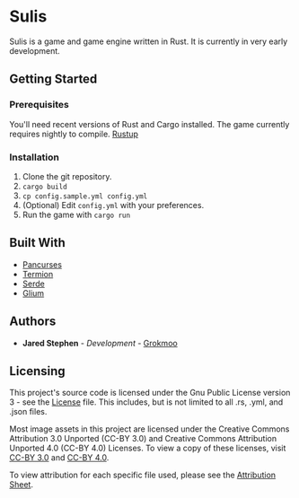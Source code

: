 # Sulis
Sulis is a game and game engine written in Rust.  It is currently in very early development.

## Getting Started

### Prerequisites
You'll need recent versions of Rust and Cargo installed.  The game currently requires nightly to compile.  [Rustup](https://www.rustup.rs/)

### Installation

1. Clone the git repository.
1. `cargo build`
1. `cp config.sample.yml config.yml`
1. (Optional) Edit `config.yml` with your preferences.
1. Run the game with `cargo run`

## Built With
* [Pancurses](https://github.com/ihalila/pancurses)
* [Termion](https://github.com/ticki/termion)
* [Serde](https://serde.rs/)
* [Glium](https://github.com/glium/glium)

## Authors
* **Jared Stephen** - *Development* - [Grokmoo](https://github.com/Grokmoo)

## Licensing

This project's source code is licensed under the Gnu Public License version 3 - see the [License](docs/GPLv3-LICENSE) file.  This includes, but is not limited to all .rs, .yml, and .json files.

Most image assets in this project are licensed under the Creative Commons Attribution 3.0 Unported (CC-BY 3.0) and Creative Commons Attribution Unported 4.0 (CC-BY 4.0) Licenses.  To view a copy of these licenses, visit [CC-BY 3.0](http://creativecommons.org/licenses/by/3.0) and [CC-BY 4.0](http://creativecommons.org/licenses/by/4.0).

To view attribution for each specific file used, please see the [Attribution Sheet](docs/attribution.csv).
